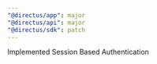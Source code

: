 ```yaml
---
"@directus/app": major
"@directus/api": major
"@directus/sdk": patch
---
```


Implemented Session Based Authentication
